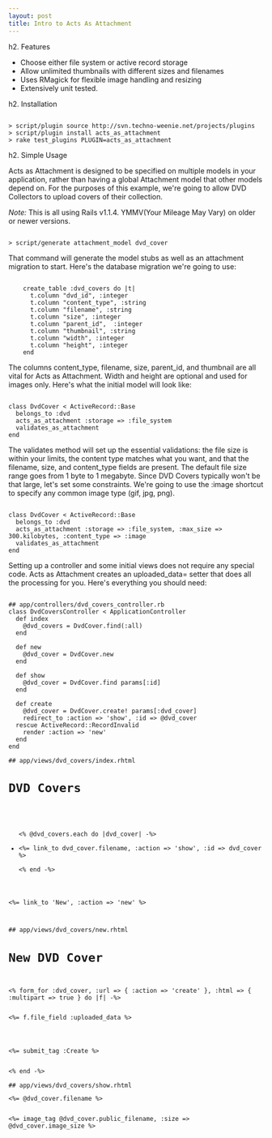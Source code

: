 ```yaml
--- 
layout: post
title: Intro to Acts As Attachment
---
```

h2. Features

* Choose either file system or active record storage
* Allow unlimited thumbnails with different sizes and filenames
* Uses RMagick for flexible image handling and resizing
* Extensively unit tested.

h2. Installation

<pre><code>
> script/plugin source http://svn.techno-weenie.net/projects/plugins
> script/plugin install acts_as_attachment
> rake test_plugins PLUGIN=acts_as_attachment
</code></pre>

h2. Simple Usage

Acts as Attachment is designed to be specified on multiple models in your application, rather than having a global Attachment model that other models depend on.  For the purposes of this example, we're going to allow DVD Collectors to upload covers of their collection.

*Note:* This is all using Rails v1.1.4.  YMMV(Your Mileage May Vary) on older or newer versions.

<pre><code>
> script/generate attachment_model dvd_cover
</code></pre>

That command will generate the model stubs as well as an attachment migration to start.  Here's the database migration we're going to use:

<pre><code>
    create_table :dvd_covers do |t|
      t.column "dvd_id", :integer
      t.column "content_type", :string
      t.column "filename", :string     
      t.column "size", :integer
      t.column "parent_id",  :integer 
      t.column "thumbnail", :string
      t.column "width", :integer  
      t.column "height", :integer
    end
</code></pre>

The columns content_type, filename, size, parent_id, and thumbnail are all vital for Acts as Attachment.  Width and height are optional and used for images only.  Here's what the initial model will look like:

<pre><code>
class DvdCover < ActiveRecord::Base
  belongs_to :dvd
  acts_as_attachment :storage => :file_system
  validates_as_attachment
end
</code></pre>

The validates method will set up the essential validations: the file size is within your limits, the content type matches what you want, and that the filename, size, and content_type fields are present.  The default file size range goes from 1 byte to 1 megabyte.  Since DVD Covers typically won't be that large, let's set some constraints.  We're going to use the :image shortcut to specify any common image type (gif, jpg, png).

<pre><code>
class DvdCover < ActiveRecord::Base
  belongs_to :dvd
  acts_as_attachment :storage => :file_system, :max_size => 300.kilobytes, :content_type => :image
  validates_as_attachment
end
</code></pre>

Setting up a controller and some initial views does not require any special code.  Acts as Attachment creates an uploaded_data= setter that does all the processing for you.  Here's everything you should need:

<pre><code>
## app/controllers/dvd_covers_controller.rb
class DvdCoversController < ApplicationController
  def index
    @dvd_covers = DvdCover.find(:all)
  end

  def new
    @dvd_cover = DvdCover.new
  end

  def show
    @dvd_cover = DvdCover.find params[:id]
  end

  def create
    @dvd_cover = DvdCover.create! params[:dvd_cover]
    redirect_to :action => 'show', :id => @dvd_cover
  rescue ActiveRecord::RecordInvalid
    render :action => 'new'
  end
end

## app/views/dvd_covers/index.rhtml
<h1>DVD Covers</h1>

<ul>
<% @dvd_covers.each do |dvd_cover| -%>
  <li><%= link_to dvd_cover.filename, :action => 'show', :id => dvd_cover %></li>
<% end -%>
</ul>

<p><%= link_to 'New', :action => 'new' %></p>

## app/views/dvd_covers/new.rhtml
<h1>New DVD Cover</h1>

<% form_for :dvd_cover, :url => { :action => 'create' }, :html => { :multipart => true } do |f| -%>
  <p><%= f.file_field :uploaded_data %></p>
  <p><%= submit_tag :Create %></p>
<% end -%>

## app/views/dvd_covers/show.rhtml
<p><%= @dvd_cover.filename %></p>
<%= image_tag @dvd_cover.public_filename, :size => @dvd_cover.image_size %>
</pre></code>
